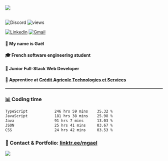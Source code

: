 <img src="https://github.com/user-attachments/assets/2230637b-365e-4347-a0cb-e5c3a67ce351" />
<br/>
<br/>

![Discord](https://dcbadge.limes.pink/api/shield/224537059308732416?compact=true)
![views](https://komarev.com/ghpvc/?username=Pexilo&style=for-the-badge&label=VIEWS&color=5865f2)

[![Linkedin](https://img.shields.io/badge/LinkedIn-0077B5?style=for-the-badge&logo=linkedin&logoColor=white)](https://linkedin.com/in/mgael)
[![Gmail](https://img.shields.io/badge/Gmail-D14836?style=for-the-badge&logo=gmail&logoColor=white)](mailto:msrt.gael@gmail.com)

#### 🙌 My name is Gaël
#### 🎓 French software engineering student
#### 🌱 Junior Full-Stack Web Developer
#### 📍 Apprentice at [Crédit Agricole Technologies et Services]([https://agoragom.com/](https://www.linkedin.com/company/credit-agricole-technologies-et-services)) 

----

### [📊](https://wakatime.com/@Pexilo) Coding time
<!--START_SECTION:waka-->

```txt
TypeScript            246 hrs 59 mins    35.32 %
JavaScript            181 hrs 38 mins    25.98 %
Java                  91 hrs 7 mins      13.03 %
JSON                  25 hrs 41 mins     03.67 %
CSS                   24 hrs 42 mins     03.53 %
```

<!--END_SECTION:waka-->

### 🚀 Contact & Portfolio: [linktr.ee/mgael](https://linktr.ee/mgael)
  
![](https://hit.yhype.me/github/profile?user_id=67436391)
